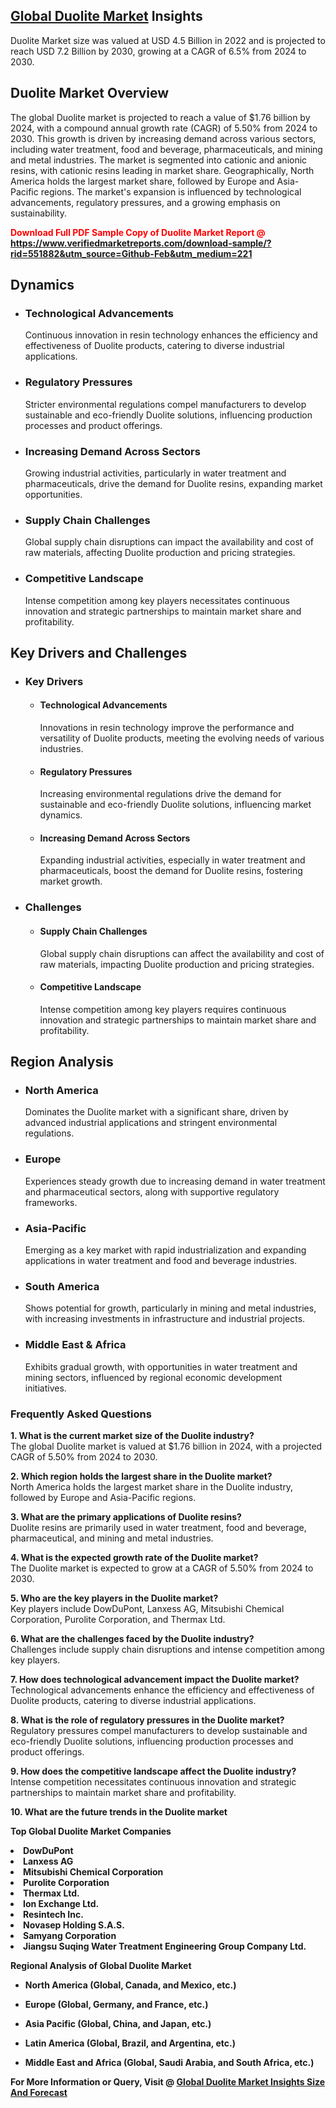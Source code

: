 <h2><a href="https://www.verifiedmarketreports.com/download-sample/?rid=551882&amp;utm_source=Github&amp;utm_medium=221" target="_blank">Global Duolite Market</a> Insights</h2><p>Duolite Market size was valued at USD 4.5 Billion in 2022 and is projected to reach USD 7.2 Billion by 2030, growing at a CAGR of 6.5% from 2024 to 2030.</p><p> <h2>Duolite Market Overview</h2> <p>The global Duolite market is projected to reach a value of $1.76 billion by 2024, with a compound annual growth rate (CAGR) of 5.50% from 2024 to 2030. This growth is driven by increasing demand across various sectors, including water treatment, food and beverage, pharmaceuticals, and mining and metal industries. The market is segmented into cationic and anionic resins, with cationic resins leading in market share. Geographically, North America holds the largest market share, followed by Europe and Asia-Pacific regions. The market's expansion is influenced by technological advancements, regulatory pressures, and a growing emphasis on sustainability. </p> <p><strong><p><span class=""><span style="color: #ff0000;"><strong>Download Full PDF Sample Copy of Duolite Market Report</strong> @ </span><a href="https://www.verifiedmarketreports.com/download-sample/?rid=551882&amp;utm_source=Github-Feb&amp;utm_medium=221" target="_blank">https://www.verifiedmarketreports.com/download-sample/?rid=551882&amp;utm_source=Github-Feb&amp;utm_medium=221</a></span></p></strong></p> <h2>Dynamics</h2> <ul> <li><h3>Technological Advancements</h3> <p>Continuous innovation in resin technology enhances the efficiency and effectiveness of Duolite products, catering to diverse industrial applications.</p> </li> <li><h3>Regulatory Pressures</h3> <p>Stricter environmental regulations compel manufacturers to develop sustainable and eco-friendly Duolite solutions, influencing production processes and product offerings.</p> </li> <li><h3>Increasing Demand Across Sectors</h3> <p>Growing industrial activities, particularly in water treatment and pharmaceuticals, drive the demand for Duolite resins, expanding market opportunities.</p> </li> <li><h3>Supply Chain Challenges</h3> <p>Global supply chain disruptions can impact the availability and cost of raw materials, affecting Duolite production and pricing strategies.</p> </li> <li><h3>Competitive Landscape</h3> <p>Intense competition among key players necessitates continuous innovation and strategic partnerships to maintain market share and profitability.</p> </li> </ul> <h2>Key Drivers and Challenges</h2> <ul> <li><h3>Key Drivers</h3> <ul> <li><h4>Technological Advancements</h4> <p>Innovations in resin technology improve the performance and versatility of Duolite products, meeting the evolving needs of various industries.</p> </li> <li><h4>Regulatory Pressures</h4> <p>Increasing environmental regulations drive the demand for sustainable and eco-friendly Duolite solutions, influencing market dynamics.</p> </li> <li><h4>Increasing Demand Across Sectors</h4> <p>Expanding industrial activities, especially in water treatment and pharmaceuticals, boost the demand for Duolite resins, fostering market growth.</p> </li> </ul> </li> <li><h3>Challenges</h3> <ul> <li><h4>Supply Chain Challenges</h4> <p>Global supply chain disruptions can affect the availability and cost of raw materials, impacting Duolite production and pricing strategies.</p> </li> <li><h4>Competitive Landscape</h4> <p>Intense competition among key players requires continuous innovation and strategic partnerships to maintain market share and profitability.</p> </li> </ul> </li> </ul> <h2>Region Analysis</h2> <ul> <li><h3>North America</h3> <p>Dominates the Duolite market with a significant share, driven by advanced industrial applications and stringent environmental regulations.</p> </li> <li><h3>Europe</h3> <p>Experiences steady growth due to increasing demand in water treatment and pharmaceutical sectors, along with supportive regulatory frameworks.</p> </li> <li><h3>Asia-Pacific</h3> <p>Emerging as a key market with rapid industrialization and expanding applications in water treatment and food and beverage industries.</p> </li> <li><h3>South America</h3> <p>Shows potential for growth, particularly in mining and metal industries, with increasing investments in infrastructure and industrial projects.</p> </li> <li><h3>Middle East & Africa</h3> <p>Exhibits gradual growth, with opportunities in water treatment and mining sectors, influenced by regional economic development initiatives.</p> </li> </ul> <h3>Frequently Asked Questions</h3> <p><strong>1. What is the current market size of the Duolite industry?</strong><br> The global Duolite market is valued at $1.76 billion in 2024, with a projected CAGR of 5.50% from 2024 to 2030. </p> <p><strong>2. Which region holds the largest share in the Duolite market?</strong><br> North America holds the largest market share in the Duolite industry, followed by Europe and Asia-Pacific regions. </p> <p><strong>3. What are the primary applications of Duolite resins?</strong><br> Duolite resins are primarily used in water treatment, food and beverage, pharmaceutical, and mining and metal industries. </p> <p><strong>4. What is the expected growth rate of the Duolite market?</strong><br> The Duolite market is expected to grow at a CAGR of 5.50% from 2024 to 2030. </p> <p><strong>5. Who are the key players in the Duolite market?</strong><br> Key players include DowDuPont, Lanxess AG, Mitsubishi Chemical Corporation, Purolite Corporation, and Thermax Ltd. </p> <p><strong>6. What are the challenges faced by the Duolite industry?</strong><br> Challenges include supply chain disruptions and intense competition among key players. </p> <p><strong>7. How does technological advancement impact the Duolite market?</strong><br> Technological advancements enhance the efficiency and effectiveness of Duolite products, catering to diverse industrial applications. </p> <p><strong>8. What is the role of regulatory pressures in the Duolite market?</strong><br> Regulatory pressures compel manufacturers to develop sustainable and eco-friendly Duolite solutions, influencing production processes and product offerings. </p> <p><strong>9. How does the competitive landscape affect the Duolite industry?</strong><br> Intense competition necessitates continuous innovation and strategic partnerships to maintain market share and profitability. </p> <p><strong>10. What are the future trends in the Duolite market</p><p><strong>Top Global Duolite Market Companies</strong></p><div data-test-id=""><p><li>DowDuPont</li><li> Lanxess AG</li><li> Mitsubishi Chemical Corporation</li><li> Purolite Corporation</li><li> Thermax Ltd.</li><li> Ion Exchange Ltd.</li><li> Resintech Inc.</li><li> Novasep Holding S.A.S.</li><li> Samyang Corporation</li><li> Jiangsu Suqing Water Treatment Engineering Group Company Ltd.</li></p><div><strong>Regional Analysis of&nbsp;Global Duolite Market</strong></div><ul><li dir="ltr"><p dir="ltr">North America&nbsp;(Global, Canada, and Mexico, etc.)</p></li><li dir="ltr"><p dir="ltr">Europe (Global, Germany, and France, etc.)</p></li><li dir="ltr"><p dir="ltr">Asia Pacific&nbsp;(Global, China, and Japan, etc.)</p></li><li dir="ltr"><p dir="ltr">Latin America&nbsp;(Global, Brazil, and Argentina, etc.)</p></li><li dir="ltr">Middle East and Africa&nbsp;(Global, Saudi Arabia, and South Africa, etc.)</li></ul><p><strong>For More Information or Query, Visit @&nbsp;</strong><strong><a href="https://www.verifiedmarketreports.com/product/duolite-market-size-and-forecast/?utm_source=Github&amp;utm_medium=221" target="_blank">Global Duolite Market Insights Size And Forecast</a></strong></p></div>
